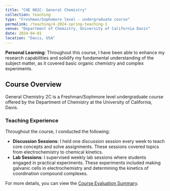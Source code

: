 ```yaml
---
title: "CHE 002C: General Chemistry"
collection: teaching
type: "Freshman/Sophomore level - undergraduate course"
permalink: /teaching/4-2024-spring-teaching-1
venue: "Department of Chemistry, University of California Davis"
date: 2024-04-01
location: "Davis, USA"
---
```


**Personal Learning**: Throughout this course, I have been able to enhance my research capabilities and solidify my fundamental understanding of the subject matter, as it covered basic organic chemistry and complex experiments. 

## Course Overview

General Chemistry 2C is a Freshman/Sophmore level undergraduate course offered by the Department of Chemistry at the University of California, Davis.

### Teaching Experience

Throughout the course, I conducted the following:

- **Discussion Sessions**: I held one discussion session every week to teach core concepts and solve assignments. These sessions covered topics from electrochemistry to chemical kinetics.
- **Lab Sessions**: I supervised weekly lab sessions where students engaged in practical experiments. These experiments included making galvanic cells in electrochemistry and determining the kinetics of coordination compound complexes.

For more details, you can view the [Course Evaluation Summary](/files/che002c_spring_2024.pdf).


